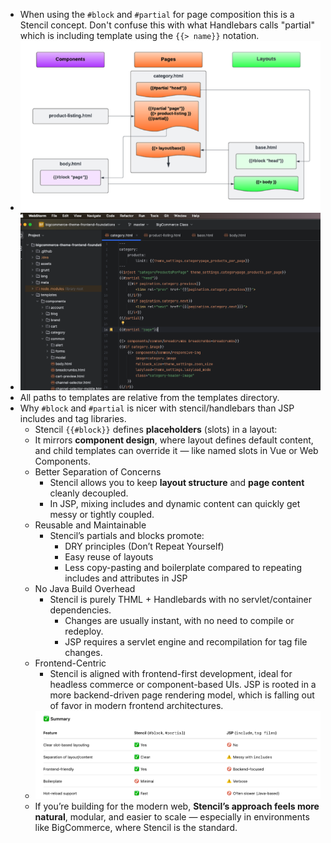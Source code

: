 - When using the `#block` and `#partial` for page composition this is a Stencil concept. Don't confuse this with what Handlebars calls "partial" which is including template using the `{{> name}}` notation.
- ![Pasted image 20250711164410.png](attachments/Pasted%20image%2020250711164410.png)
- ![Pasted image 20250711171958.png](attachments/Pasted%20image%2020250711171958.png)
- All paths to templates are relative from the templates directory.
- Why `#block` and `#partial` is nicer with stencil/handlebars than JSP includes and tag libraries.
	- Stencil `{{#block}}` defines **placeholders** (slots) in a layout:
	- It mirrors **component design**, where layout defines default content, and child templates can override it — like named slots in Vue or Web Components.
	- Better Separation of Concerns
		- Stencil allows you to keep **layout structure** and **page content** cleanly decoupled.
		- In JSP, mixing includes and dynamic content can quickly get messy or tightly coupled.
	- Reusable and Maintainable
		- Stencil’s partials and blocks promote:
			- DRY principles (Don’t Repeat Yourself)
			- Easy reuse of layouts
			- Less copy-pasting and boilerplate compared to repeating includes and attributes in JSP
	- No Java Build Overhead
		- Stencil is purely THML + Handlebards with no servlet/container dependencies.
			- Changes are usually instant, with no need to compile or redeploy.
			- JSP requires a servlet engine and recompilation for tag file changes.
	- Frontend-Centric
		- Stencil is aligned with frontend-first development, ideal for headless commerce or component-based UIs. JSP is rooted in a more backend-driven page rendering model, which is falling out of favor in modern frontend architectures.
	- ![Pasted image 20250712125738.png](attachments/Pasted%20image%2020250712125738.png)
	- If you’re building for the modern web, **Stencil’s approach feels more natural**, modular, and easier to scale — especially in environments like BigCommerce, where Stencil is the standard.